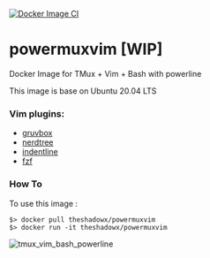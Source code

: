 [![Docker Image CI](https://github.com/theshadowx/powermuxvim/actions/workflows/docker-image.yml/badge.svg)](https://github.com/theshadowx/powermuxvim/actions/workflows/docker-image.yml)

# powermuxvim \[WIP\]
Docker Image for TMux + Vim + Bash with powerline 

This image is base on Ubuntu 20.04 LTS

### Vim plugins:
* [gruvbox](https://github.com/morhetz/gruvbox)
* [nerdtree](https://github.com/scrooloose/nerdtree)
* [indentline](https://github.com/Yggdroot/indentLine)
* [fzf](https://github.com/junegunn/fzf.vim)

### How To
To use this image :
```
$> docker pull theshadowx/powermuxvim
$> docker run -it theshadowx/powermuxvim
```

![tmux_vim_bash_powerline](https://user-images.githubusercontent.com/976569/48664653-d1780600-ea99-11e8-9694-d0d795fd987a.jpg)

